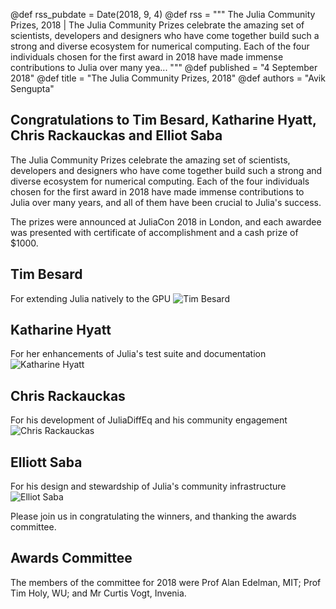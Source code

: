 @def rss_pubdate = Date(2018, 9, 4)
@def rss = """ The Julia Community Prizes, 2018 | The Julia Community Prizes celebrate the amazing set of scientists, developers and designers who have come together build such a strong and diverse ecosystem for numerical computing. Each of the four individuals chosen for the first award in 2018 have made immense contributions to Julia over many yea... """
@def published = "4 September 2018"
@def title = "The Julia Community Prizes, 2018"
@def authors = "Avik Sengupta"  


## Congratulations to Tim Besard, Katharine Hyatt, Chris Rackauckas and Elliot Saba

The Julia Community Prizes celebrate the amazing set of scientists, developers and designers who have come together build such a strong and diverse ecosystem for numerical computing. Each of the four individuals chosen for the first award in 2018 have made immense contributions to Julia over many years, and all of them have been crucial to Julia's success.

The prizes were announced at JuliaCon 2018 in London, and each awardee was presented with certificate of accomplishment and a cash prize of \$1000.

## Tim Besard
For extending Julia natively to the GPU
![Tim Besard](/assets/images/blog/2018/09/julia-community-prizes/tim-besard.jpg)

## Katharine Hyatt
For her enhancements of Julia's test suite and documentation
![Katharine Hyatt](/assets/images/blog/2018/09/julia-community-prizes/katie-hyatt.jpg)

## Chris Rackauckas
For his development of JuliaDiffEq and his community engagement
![Chris Rackauckas](/assets/images/blog/2018/09/julia-community-prizes/chris-rackauckas.jpg)

## Elliott Saba
For his design and stewardship of Julia's community infrastructure
![Elliot Saba](/assets/images/blog/2018/09/julia-community-prizes/elliot-saba.jpg)

Please join us in congratulating the winners, and thanking the awards committee.

## Awards Committee
The members of the committee for 2018 were Prof Alan Edelman, MIT; Prof Tim Holy, WU; and Mr Curtis Vogt, Invenia.

